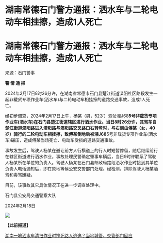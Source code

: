 # 湖南常德石门警方通报：洒水车与二轮电动车相挂擦，造成1人死亡

# 湖南常德石门警方通报：洒水车与二轮电动车相挂擦，造成1人死亡

来源：石门警事

**警 情 通 报**

2024年2月17日8时26分许，在湖南省常德市石门县楚江街道渫阳社区路段发生一起非载货专项作业车(洒水车)与二轮电动车相挂擦的道路交通事故，造成1人死亡。

经初步调查，2024年2月17日上午，杨某（男，52岁）驾驶湘J68**5号非载货专项作业车(洒水车)在石门县楚江街道辖区进行洒水作业。当日8时26分许，其驾车自楚江街道渫阳路进入澧阳路与渫阳路交叉路口右转弯时，与右侧由傅某（女，40岁）骑行的二轮电动车相挂擦，致傅某倒地后被湘J68**5号非载货专项作业车(洒水车)碾压，造成傅某当场死亡、电动车受损的道路交通事故。

事故发生后，驾驶人杨某在避让前方人行横道上的行人时短暂停留，随后继续前行在辖区街道进行洒水作业。事故处理民警确定肇事车辆后，当日9时许联系了驾驶人杨某所在单位的负责人。驾驶人杨某在石门县邮政局路段洒水作业时接到其单位负责人电话通知后，即在原地等候公安交警部门处理。经检测，排除驾驶人杨某酒驾和毒驾嫌疑。

目前，该事故其它具体情况正在进一步调查处理中。

石门县公安局交通警察大队

2024年2月18日

![](https://inews.gtimg.com/om_bt/OKGXCcz2ldiZXC2ThTmnKMxVW3j_XwFixOnKeH-H7DfZYAA/1000)

**【此前报道】**

[湖南一地洒水车清扫作业时撞死路人逃逸？当地城管、交管部门回应 ](https://news.qq.com/rain/a/20240218A03AO500)

